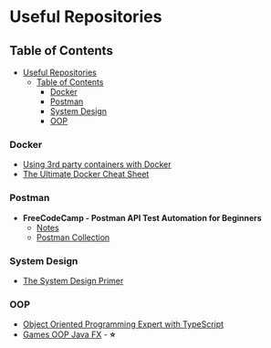 # Useful Repositories

## Table of Contents

- [Useful Repositories](#useful-repositories)
  - [Table of Contents](#table-of-contents)
    - [Docker](#docker)
    - [Postman](#postman)
    - [System Design](#system-design)
    - [OOP](#oop)

### Docker

- [Using 3rd party containers with Docker](https://github.com/sidpalas/devops-directive-docker-course/blob/main/04-using-3rd-party-containers/README.md)
- [The Ultimate Docker Cheat Sheet](https://dockerlabs.collabnix.com/docker/cheatsheet)

### Postman

- **FreeCodeCamp - Postman API Test Automation for Beginners**
  - [Notes](https://github.com/vdespa/automation-with-postman-course/blob/main/course-notes.md)
  - [Postman Collection](https://www.postman.com/valentins-team/workspace/test-automation-valentino-s-artisan-coffee-house-api/overview)

### System Design

- [The System Design Primer](https://github.com/donnemartin/system-design-primer)

### OOP

- [Object Oriented Programming Expert with TypeScript](https://github.com/jafari-dev/oop-expert-with-typescript)
- [Games OOP Java FX](https://github.com/peterarsentev/games_oop_javafx) - **⭐️**
